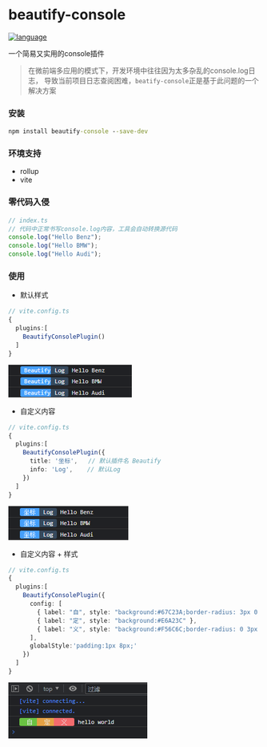# beautify-console
[![language](https://img.shields.io/badge/language-typescript-blue)](https://www.npmjs.com/package/@sinoui/icons)

一个简易又实用的console插件

> 在微前端多应用的模式下，开发环境中往往因为太多杂乱的console.log日志，
> 导致当前项目日志查阅困难，`beatify-console`正是基于此问题的一个解决方案

### 安装
```cmd
npm install beautify-console --save-dev 
```

### 环境支持
* rollup
* vite

### 零代码入侵
```ts
// index.ts
// 代码中正常书写console.log内容，工具会自动转换源代码
console.log("Hello Benz");
console.log("Hello BMW");
console.log("Hello Audi");
```

### 使用
* 默认样式
```ts
// vite.config.ts
{
  plugins:[
    BeautifyConsolePlugin()
  ]  
}
```
![](https://raw.githubusercontent.com/xietiansheng/beautify-console/main/assets/image/example-1.png)

* 自定义内容
```ts
// vite.config.ts
{
  plugins:[
    BeautifyConsolePlugin({
      title: '坐标',   // 默认插件名 Beautify
      info: 'Log',    // 默认Log
    })
  ]  
}
```
![](https://raw.githubusercontent.com/xietiansheng/beautify-console/main/assets/image/example-2.png)


* 自定义内容 + 样式
```ts
// vite.config.ts
{
  plugins:[
    BeautifyConsolePlugin({
      config: [
        { label: "自", style: "background:#67C23A;border-radius: 3px 0 0 3px;" },
        { label: "定", style: "background:#E6A23C" },
        { label: "义", style: "background:#F56C6C;border-radius: 0 3px 3px 0;" },
      ],
      globalStyle:'padding:1px 8px;'
    })
  ]
}
```
![](https://raw.githubusercontent.com/xietiansheng/beautify-console/main/assets/image/example-3.png)
